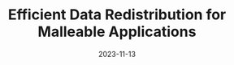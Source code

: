 ---
title: "Efficient Data Redistribution for Malleable Applications"
collection: talks
permalink: /talks/2023-11-13-Efficient-Data-Redistribution-for-Malleable-Applications
type: "workshop"
location: "Denver, Colorado, USA"
date: 2023-11-13
venue: 'ExaMPI23 held in conjunction with SC'
---